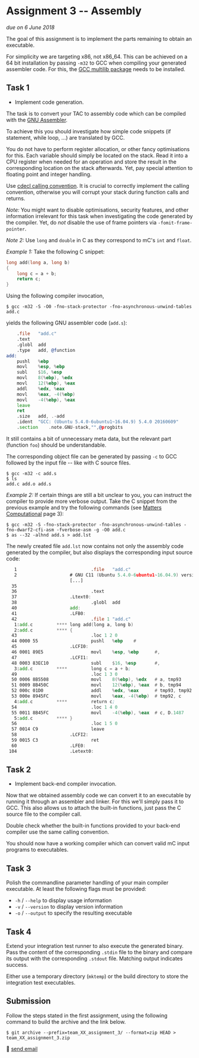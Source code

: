 # Assignment 3 -- Assembly

*due on 6 June 2018*

The goal of this assignment is to implement the parts remaining to obtain an executable.

For simplicity we are targeting x86, not x86_64.
This can be achieved on a 64 bit installation by passing `-m32` to GCC when compiling your generated assembler code.
For this, the [GCC multilib package](https://packages.debian.org/buster/gcc-multilib) needs to be installed.

## Task 1

- Implement code generation.

The task is to convert your TAC to assembly code which can be compiled with the [GNU Assembler](https://en.wikipedia.org/wiki/GNU_Assembler).

To achieve this you should investigate how simple code snippets (if statement, while loop, ...) are translated by GCC.

You do not have to perform register allocation, or other fancy optimisations for this.
Each variable should simply be located on the stack.
Read it into a CPU register when needed for an operation and store the result in the corresponding location on the stack afterwards.
Yet, pay special attention to floating point and integer handling.

Use [cdecl calling convention](https://en.wikipedia.org/wiki/X86_calling_conventions#cdecl).
It is crucial to correctly implement the calling convention, otherwise you will corrupt your stack during function calls and returns.

*Note:* You might want to disable optimisations, security features, and other information irrelevant for this task when investigating the code generated by the compiler.
Yet, do *not* disable the use of frame pointers via `-fomit-frame-pointer`.

*Note 2:* Use `long` and `double` in C as they correspond to mC's `int` and `float`.

*Example 1:* Take the following C snippet:

```c
long add(long a, long b)
{
	long c = a + b;
	return c;
}
```

Using the following compiler invocation,

    $ gcc -m32 -S -O0 -fno-stack-protector -fno-asynchronous-unwind-tables add.c

yields the following GNU assembler code (`add.s`):

```asm
	.file	"add.c"
	.text
	.globl	add
	.type	add, @function
add:
	pushl	%ebp
	movl	%esp, %ebp
	subl	$16, %esp
	movl	8(%ebp), %edx
	movl	12(%ebp), %eax
	addl	%edx, %eax
	movl	%eax, -4(%ebp)
	movl	-4(%ebp), %eax
	leave
	ret
	.size	add, .-add
	.ident	"GCC: (Ubuntu 5.4.0-6ubuntu1~16.04.9) 5.4.0 20160609"
	.section	.note.GNU-stack,"",@progbits
```

It still contains a bit of unnecessary meta data, but the relevant part (function `foo`) should be understandable.

The corresponding object file can be generated by passing `-c` to GCC followed by the input file -- like with C source files.

    $ gcc -m32 -c add.s
    $ ls
    add.c add.o add.s

*Example 2:* If certain things are still a bit unclear to you, you can instruct the compiler to provide more verbose output.
Take the C snippet from the previous example and try the following commands (see [Matters Computational](https://www.jjj.de/fxt/fxtbook.pdf) page 3):

    $ gcc -m32 -S -fno-stack-protector -fno-asynchronous-unwind-tables -fno-dwarf2-cfi-asm -fverbose-asm -g -O0 add.c
    $ as --32 -alhnd add.s > add.lst

The newly created file `add.lst` now contains not only the assembly code generated by the compiler, but also displays the corresponding input source code:

```asm
   1                            .file   "add.c"
   2                    # GNU C11 (Ubuntu 5.4.0-6ubuntu1~16.04.9) version 5.4.0 20160609 (x86_64-linux-gnu)
                        [...]
  35
  36                            .text
  37                    .Ltext0:
  38                            .globl  add
  40                    add:
  41                    .LFB0:
  42                            .file 1 "add.c"
   1:add.c         **** long add(long a, long b)
   2:add.c         **** {
  43                            .loc 1 2 0
  44 0000 55                    pushl   %ebp    #
  45                    .LCFI0:
  46 0001 89E5                  movl    %esp, %ebp      #,
  47                    .LCFI1:
  48 0003 83EC10                subl    $16, %esp       #,
   3:add.c         ****         long c = a + b;
  49                            .loc 1 3 0
  50 0006 8B5508                movl    8(%ebp), %edx   # a, tmp93
  51 0009 8B450C                movl    12(%ebp), %eax  # b, tmp94
  52 000c 01D0                  addl    %edx, %eax      # tmp93, tmp92
  53 000e 8945FC                movl    %eax, -4(%ebp)  # tmp92, c
   4:add.c         ****         return c;
  54                            .loc 1 4 0
  55 0011 8B45FC                movl    -4(%ebp), %eax  # c, D.1487
   5:add.c         **** }
  56                            .loc 1 5 0
  57 0014 C9                    leave
  58                    .LCFI2:
  59 0015 C3                    ret
  60                    .LFE0:
 104                    .Letext0:
```

## Task 2

- Implement back-end compiler invocation.

Now that we obtained assembly code we can convert it to an executable by running it through an assembler and linker.
For this we'll simply pass it to GCC.
This also allows us to attach the built-in functions, just pass the C source file to the compiler call.

Double check whether the built-in functions provided to your back-end compiler use the same calling convention.

You should now have a working compiler which can convert valid mC input programs to executables.

## Task 3

Polish the commandline parameter handling of your main compiler executable.
At least the following flags must be provided:

- `-h` / `--help`    to display usage information
- `-v` / `--version` to display version information
- `-o` / `--output`  to specify the resulting executable

## Task 4

Extend your integration test runner to also execute the generated binary.
Pass the content of the corresponding `.stdin` file to the binary and compare its output with the corresponding `.stdout` file.
Matching output indicates success.

Either use a temporary directory (`mktemp`) or the build directory to store the integration test executables.

## Submission

Follow the steps stated in the first assignment, using the following command to build the archive and the link below.

    $ git archive --prefix=team_XX_assignment_3/ --format=zip HEAD > team_XX_assignment_3.zip

:email: [send email](mailto:alexander.hirsch@uibk.ac.at?subject=703602%20-%20Assignment%203)
